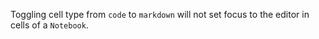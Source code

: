 Toggling cell type from `code` to `markdown` will not set focus to the editor in cells of a `Notebook`.
